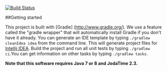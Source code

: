 [![Build Status](https://travis-ci.org/EqualExperts/opslogger.svg?branch=master)](https://travis-ci.org/EqualExperts/opslogger)

##Getting started

This project is built with [Gradle] (http://www.gradle.org/). We use a feature called the "gradle wrapper" that will automatically install
Gradle if you don't have it already. You can generate an IDE template by typing `./gradlew cleanIdea idea` from the command line. This
will generate project files for [Intellij IDEA](http://www.jetbrains.com/idea/). Build the project and run all unit tests by typing
`./gradlew ci`.You can get information on other tasks by typing `./gradlew tasks`.

**Note that this software requires Java 7 or 8 and JodaTime 2.3.**
